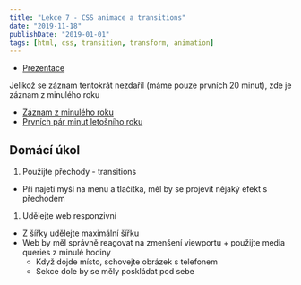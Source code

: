 ```yaml
---
title: "Lekce 7 - CSS animace a transitions"
date: "2019-11-18"
publishDate: "2019-01-01"
tags: [html, css, transition, transform, animation]
---
```


- [Prezentace](https://docs.google.com/presentation/d/1Q-RGjhgWFQyXEC91uPgRXMFl5WQ9gri1pRWGdpQWRsE/edit?usp=sharing)

Jelikož se záznam tentokrát nezdařil (máme pouze prvních 20 minut), zde je záznam z minulého roku

- [Záznam z minulého roku](https://youtu.be/k5HYBN3cSzA)
- [Prvních pár minut letošního roku](https://youtu.be/IKQOQC0Rm80)

## Domácí úkol

1. Použijte přechody - transitions
  * Při najetí myší na menu a tlačítka, měl by se projevit nějaký efekt s přechodem
1. Udělejte web responzivní
  * Z šířky udělejte maximální šířku
  * Web by měl správně reagovat na zmenšení viewportu + použijte media queries z minulé hodiny
    * Když dojde místo, schovejte obrázek s telefonem
    * Sekce dole by se měly poskládat pod sebe